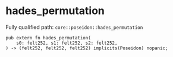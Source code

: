 # hades_permutation

Fully qualified path: `core::poseidon::hades_permutation`

<pre><code class="language-rust">pub extern fn hades_permutation(
    s0: felt252, s1: felt252, s2: felt252,
) -&gt; (felt252, felt252, felt252) implicits(Poseidon) nopanic;</code></pre>

